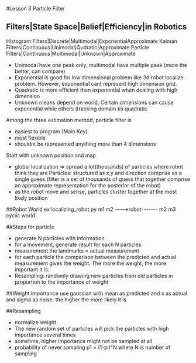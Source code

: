#Lesson 3 Particle Filter

Filters|State Space|Belief|Efficiency|in Robotics
-------------------------------------------------
Histogram Filters|Discrete|Multimodal|ExponentialApproximate
Kalman Filters|Continuous|Unimodal|Qudratic|Approximate
Particle Filters|Continuous|Multimodal|Unknown|Approximate

* Unimodal have one peak only, multimodal have multiple peak (more the better, can compare)
* Exponential is good for low dimensional problem like 3d robot localize problem. However, exponential cant represent high dimension grid.
* Quadratic is more efficient than exponential when dealing with high dimension 
* Unknown means depend on world. Certain dimensions can cause exponential while others (tracking domain )is quadratic

Among the three estimation method, particle filter is
* easiest to program (Main Key)
* most flexible
* shouldnt be represented anything more than 4 dimensions

Start with unknown position and map
* global localization => spread a lot(thousands) of particles where robot think they are
Particles: structured as x,y and direction comprise as a single guess (filter is a set of thousands of guess that together comprise an approximate representation for the posterior of the robot)
* as the robot move and sense, particles cluster together at the most likely position

##Robot World
ex localizing_robot.py
m1            m2
--->robot-------
m2         m3
cyclic world

##Steps for particle
* generate N particles with information
* for a movement, generate result for each N particles
* measurement the landmarks = actual measurement
* for each particle the comparison between the predicted and actual measurement gives the weight. The more the weight, the more important it is.
* Resampling: randomly drawing new particles from old particles in proportion to the importance of weight

##Weight importance
use gaussian with mean as predicted and x as actual and sigma as noise.
the higher the more likely it is

##Resampling
* normalize weight
* The new random set of particles will pick the particles with high importance several times
* sometime, higher importance might not be sampled at all
* probability of never sampling p1 = (1-pi)^N where N is number of sampling

